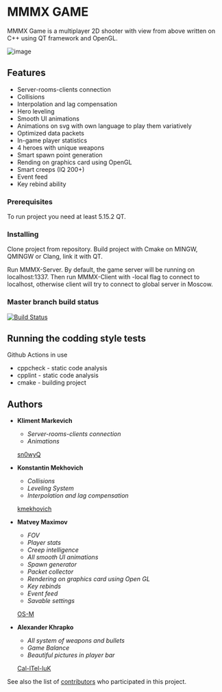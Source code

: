 # MMMX GAME

MMMX Game is a multiplayer 2D shooter with view from above written on C++ using QT framework and OpenGL.
<br>

![image](https://user-images.githubusercontent.com/45922618/119581911-3845ab00-bdcc-11eb-9c24-4cb20e41550f.png)
 
## Features

- Server-rooms-clients connection
- Collisions
- Interpolation and lag compensation
- Hero leveling
- Smooth UI animations
- Animations on svg with own language to play them variatively
- Optimized data packets
- In-game player statistics
- 4 heroes with unique weapons
- Smart spawn point generation
- Rending on graphics card using OpenGL
- Smart creeps (IQ 200+)
- Event feed
- Key rebind ability

### Prerequisites

To run project you need at least 5.15.2 QT.

### Installing

Clone project from repository. Build project with Cmake on MINGW, QMINGW or Clang, link it with QT.

Run MMMX-Server. By default, the game server will be running on localhost:1337.
Then run MMMX-Client with -local flag to connect to localhost, otherwise client will try to connect to global server in Moscow.

### Master branch build status
[![Build Status](https://github.com/sn0wyQ/MMMX/actions/workflows/ci.yml/badge.svg?branch=master)](https://github.com/sn0wyQ/MMMX/actions/workflows/ci.yml)

## Running the codding style tests

Github Actions in use 
- cppcheck - static code analysis
- cpplint - static code analysis
- cmake - building project

## Authors

* **Kliment Markevich**
    - *Server-rooms-clients connection*
    - *Animations*

    [sn0wyQ](https://github.com/sn0wyQ)
* **Konstantin Mekhovich** 
    - *Collisions*
    - *Leveling System*
    - *Interpolation and lag compensation*
    
    [kmekhovich](https://github.com/kmekhovich)
* **Matvey Maximov** 
    - *FOV*
    - *Player stats*
    - *Creep intelligence*
    - *All smooth UI animations*
    - *Spawn generator*
    - *Packet collector*
    - *Rendering on graphics card using Open GL*
    - *Key rebinds*
    - *Event feed*
    - *Savable settings*

    [OS-M](https://github.com/OS-M)
* **Alexander Khrapko** 
    - *All system of weapons and bullets*
    - *Game Balance*
    - *Beautiful pictures in player bar*

    [Cal-lTel-luK](https://github.com/Cal-lTel-luK)

See also the list of [contributors](https://github.com/sn0wyQ/MMMX/contributors) who participated in this project.
